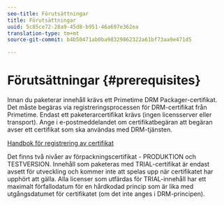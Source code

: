 ```yaml
---
seo-title: Förutsättningar
title: Förutsättningar
uuid: 5c85ce72-28a9-45d8-b951-46a697e362ea
translation-type: tm+mt
source-git-commit: b4b50471ab0ba98329862322a61bf73aa9e471d5

---
```



# Förutsättningar {#prerequisites}

Innan du paketerar innehåll krävs ett Primetime DRM Packager-certifikat. Det måste begäras via registreringsprocessen för DRM-certifikat från Primetime. Endast ett paketerarcertifikat krävs (ingen licensserver eller transport). Ange i e-postmeddelandet om certifikatbegäran att begäran avser ett certifikat som ska användas med DRM-tjänsten.

[Handbok för registrering av certifikat](../../digital-rights-management/certificate-enrollment-guide/about-certs.md)

Det finns två nivåer av förpackningscertifikat - PRODUKTION och TESTVERSION. Innehåll som paketeras med TRIAL-certifikat är endast avsett för utveckling och kommer inte att spelas upp när certifikatet har upphört att gälla. Alla licenser som utfärdas för TRIAL-innehåll har ett maximalt förfallodatum för en hårdkodad princip som är lika med utgångsdatumet för certifikatet (om det inte anges i DRM-principen).

